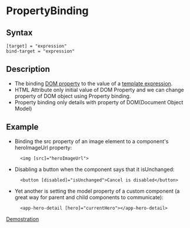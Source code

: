 # PropertyBinding

## Syntax

    [target] = "expression"
    bind-target = "expression"

## Description

- The binding [DOM property](./DOM_Property) to the value of a [template expression](../Interpolation/README.md#template-expression).
- HTML Attribute only initial value  of DOM Property and we can change property of DOM object using Property binding.
- Property binding only details with property of DOM(Document Object Model)

## Example

- Binding the src property of an image element to a component's heroImageUrl property:

        <img [src]="heroImageUrl">

- Disabling a button when the component says that it isUnchanged:

        <button [disabled]="isUnchanged">Cancel is disabled</button>

- Yet another is setting the model property of a custom component (a great way for parent and child components to communicate):

        <app-hero-detail [hero]="currentHero"></app-hero-detail>

[Demostration](./src/app/)